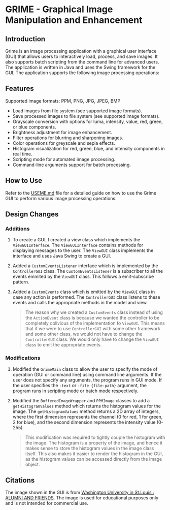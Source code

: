 # GRIME - Graphical Image Manipulation and Enhancement

## Introduction
Grime is an image processing application with a graphical user interface (GUI) that allows users to interactively load, process, and save images. It also supports batch scripting from the command line for advanced users. The application is written in Java and uses the Swing framework for the GUI. The application supports the following image processing operations:


## Features
Supported image formats: PPM, PNG, JPG, JPEG, BMP

- Load images from file system (see supported image formats).
- Save processed images to file system (see supported image formats).
- Grayscale conversion with options for luma, intensity, value, red, green, or blue components.
- Brightness adjustment for image enhancement.
- Filter operations for blurring and sharpening images.
- Color operations for greyscale and sepia effects.
- Histogram visualization for red, green, blue, and intensity components in real time.
- Scripting mode for automated image processing.
- Command-line arguments support for batch processing.

## How to Use

Refer to the [USEME.md](USEME.md) file for a detailed guide on how to use the Grime GUI to perform various image processing operations.


## Design Changes

### Additions

1. To create a GUI, I created a view class which implements the `ViewGUIInterface`. The `ViewGUIInterface` contains methods for displaying messages to the user. The `ViewGUI` class implements the interface and uses Java Swing to create a GUI. 

2. Added a `CustomEventsListener` interface which is implemented by the `ControllerGUI` class. The `CustomEventsListener` is a subscriber to all the events emmited by the `ViewGUI` class. This follows a emit-subscribe pattern.

3. Added a `CustomEvents` class which is emitted by the `ViewGUI` class in case any action is performed. The `ControllerGUI` class listens to these events and calls the appropriate methods in the model and view.
   > The reason why we created a `CustomEvents` class instead of using the `ActionEvent` class is because we wanted the controller to be completely oblivious of the implementation fo `ViewGUI`. This means that if we were to use `ControllerGUI` with some other framework and some other class, we would not have to change the `ControllerGUI` class. We would only have to change the `ViewGUI` class to emit the appropriate events.



### Modifications

1. Modified the `GrimeMain` class to allow the user to specify the mode of operation (GUI or command line) using command line arguments. If the user does not specify any arguments, the program runs in GUI mode. If the user specifies the `-text` or `-file {file-path}` argument, the program runs in scripting mode or batch mode respectively.

2. Modified the `BufferedImageWrapper` and `PPMImage` classes to add a `getHistogramValues` method which returns the histogram values for the image. The `getHistogramValues` method returns a 2D array of integers, where the first dimension represents the channel (0 for red, 1 for green, 2 for blue), and the second dimension represents the intensity value (0-255).
   > This modification was required to tightly couple the histogram with the image. The histogram is a property of the image, and hence it makes sense to store the histogram values in the image class itself. This also makes it easier to render the histogram in the GUI, as the histogram values can be accessed directly from the image object.

## Citations
The image shown in the GUI is from [Washington University in St.Louis : ALUMNI AND FRIENDS](https://alumni.wustl.edu/networks/boston/). The image is used for educational purposes only and is not intended for commercial use.